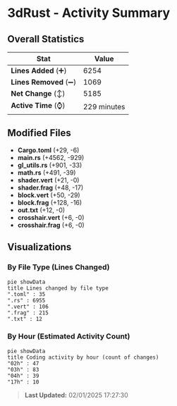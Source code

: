 # 3dRust - Activity Summary 

## Overall Statistics

| Stat                   | Value                                                             |
| ---------------------- | ----------------------------------------------------------------- |
| **Lines Added** (➕)   | 6254                                          |
| **Lines Removed** (➖) | 1069                                        |
| **Net Change** (↕)    | 5185                |
| **Active Time** (⌚)   | 229 minutes |


## Modified Files
- **Cargo.toml** (+29, -6)
- **main.rs** (+4562, -929)
- **gl_utils.rs** (+901, -33)
- **math.rs** (+491, -39)
- **shader.vert** (+21, -0)
- **shader.frag** (+48, -17)
- **block.vert** (+50, -29)
- **block.frag** (+128, -16)
- **out.txt** (+12, -0)
- **crosshair.vert** (+6, -0)
- **crosshair.frag** (+6, -0)

## Visualizations

### By File Type (Lines Changed)

```mermaid
pie showData
title Lines changed by file type
".toml" : 35
".rs" : 6955
".vert" : 106
".frag" : 215
".txt" : 12
```

### By Hour (Estimated Activity Count)

```mermaid
pie showData
title Coding activity by hour (count of changes)
"02h" : 47
"03h" : 83
"04h" : 39
"17h" : 10
```


> **Last Updated:** 02/01/2025 17:27:30
